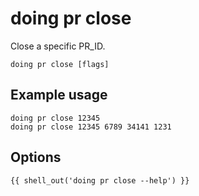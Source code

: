 # doing pr close

Close a specific PR_ID.

```shell
doing pr close [flags]
```

## Example usage

```shell
doing pr close 12345
doing pr close 12345 6789 34141 1231
```

## Options

```nohighlight
{{ shell_out('doing pr close --help') }}
```
